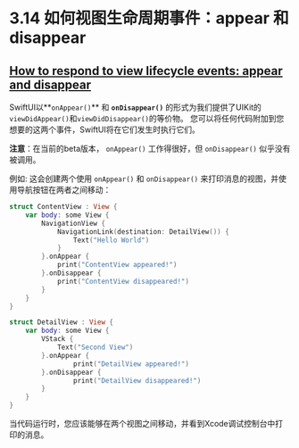 # 3.14 如何视图生命周期事件：appear 和 disappear

## [How to respond to view lifecycle events: appear and disappear](https://www.hackingwithswift.com/quick-start/swiftui/how-to-respond-to-view-lifecycle-events-appear-and-disappear)

SwiftUI以**`onAppear()`** 和 **`onDisappear()`** 的形式为我们提供了UIKit的`viewDidAppear()`和`viewDidDisappear()`的等价物。 您可以将任何代码附加到您想要的这两个事件，SwiftUI将在它们发生时执行它们。

**注意**：在当前的beta版本， `onAppear()` 工作得很好，但 `onDisappear()` 似乎没有被调用。

例如: 这会创建两个使用 `onAppear()` 和 `onDisappear()` 来打印消息的视图，并使用导航按钮在两者之间移动：

```swift
struct ContentView : View {
    var body: some View {
        NavigationView {
            NavigationLink(destination: DetailView()) {
                Text("Hello World")
            }
        }.onAppear {
            print("ContentView appeared!")
        }.onDisappear {
            print("ContentView disappeared!")
        }
    }
}

struct DetailView : View {
    var body: some View {
        VStack {
            Text("Second View")
        }.onAppear {
                print("DetailView appeared!")
        }.onDisappear {
                print("DetailView disappeared!")
        }
    }
}
```

当代码运行时，您应该能够在两个视图之间移动，并看到Xcode调试控制台中打印的消息。

